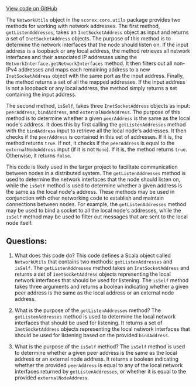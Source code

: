 [View code on GitHub](https://github.com/ergoplatform/ergo/src/main/scala/scorex/core/utils/NetworkUtils.scala)

The `NetworkUtils` object in the `scorex.core.utils` package provides two methods for working with network addresses. The first method, `getListenAddresses`, takes an `InetSocketAddress` object as input and returns a set of `InetSocketAddress` objects. The purpose of this method is to determine the network interfaces that the node should listen on. If the input address is a loopback or any local address, the method retrieves all network interfaces and their associated IP addresses using the `NetworkInterface.getNetworkInterfaces` method. It then filters out all non-IPv4 addresses and maps each remaining address to a new `InetSocketAddress` object with the same port as the input address. Finally, the method returns a set of all the mapped addresses. If the input address is not a loopback or any local address, the method simply returns a set containing the input address.

The second method, `isSelf`, takes three `InetSocketAddress` objects as input: `peerAddress`, `bindAddress`, and `externalNodeAddress`. The purpose of this method is to determine whether a given `peerAddress` is the same as the local node's address. It does this by first calling the `getListenAddresses` method with the `bindAddress` input to retrieve all the local node's addresses. It then checks if the `peerAddress` is contained in this set of addresses. If it is, the method returns `true`. If not, it checks if the `peerAddress` is equal to the `externalNodeAddress` input (if it is not `None`). If it is, the method returns `true`. Otherwise, it returns `false`.

This code is likely used in the larger project to facilitate communication between nodes in a distributed system. The `getListenAddresses` method is used to determine the network interfaces that the node should listen on, while the `isSelf` method is used to determine whether a given address is the same as the local node's address. These methods may be used in conjunction with other networking code to establish and maintain connections between nodes. For example, the `getListenAddresses` method may be used to bind a socket to all the local node's addresses, while the `isSelf` method may be used to filter out messages that are sent to the local node itself.
## Questions: 
 1. What does this code do?
   This code defines a Scala object called `NetworkUtils` that contains two methods: `getListenAddresses` and `isSelf`. The `getListenAddresses` method takes an `InetSocketAddress` and returns a set of `InetSocketAddress` objects representing the local network interfaces that should be used for listening. The `isSelf` method takes three arguments and returns a boolean indicating whether a given peer address is the same as the local address or an external node address.
   
2. What is the purpose of the `getListenAddresses` method?
   The `getListenAddresses` method is used to determine the local network interfaces that should be used for listening. It returns a set of `InetSocketAddress` objects representing the local network interfaces that should be used for listening based on the provided `bindAddress`.

3. What is the purpose of the `isSelf` method?
   The `isSelf` method is used to determine whether a given peer address is the same as the local address or an external node address. It returns a boolean indicating whether the provided `peerAddress` is equal to any of the local network interfaces returned by `getListenAddresses`, or whether it is equal to the provided `externalNodeAddress`.